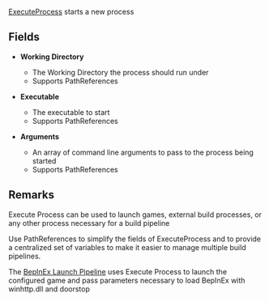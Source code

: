 [ExecuteProcess](assetlink://Packages/com.passivepicasso.thunderkit/Editor/Core/Pipelines/Jobs/ExecuteProcess.cs) starts a new process

## Fields
* **Working Directory**
  - The Working Directory the process should run under
  - Supports PathReferences

* **Executable**
  - The executable to start
  - Supports PathReferences

* **Arguments**
  - An array of command line arguments to pass to the process being started
  - Supports PathReferences

## Remarks

Execute Process can be used to launch games, external build processes, or any other process necessary for a build pipeline

Use PathReferences to simplify the fields of ExecuteProcess and to provide a centralized set of variables to make it easier to manage multiple build pipelines.

The [BepInEx Launch Pipeline](assetlink://Packages/com.passivepicasso.thunderkit/Editor/Tempaltes/BepInEx/Pipelines/Launch.asset) uses Execute Process to launch the configured game and pass parameters necessary to load BepInEx with winhttp.dll and doorstop
